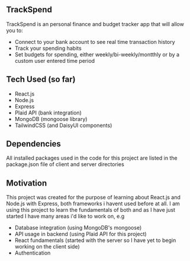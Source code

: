 ## TrackSpend

TrackSpend is an personal finance and budget tracker app that will allow you to:
- Connect to your bank account to see real time transaction history
- Track your spending habits
- Set budgets for spending, either weekly/bi-weekly/montthly or by a custom user entered time period

## Tech Used (so far)
- React.js
- Node.js
- Express
- Plaid API (bank integration)
- MongoDB (mongoose library)
- TailwindCSS (and DaisyUI components)

## Dependencies
All installed packages used in the code for this project are listed in the package.json file of client and server directories

## Motivation
This project was created for the purpose of learning about React.js and Node.js with Express, both frameworks i havent used before at all. I am using this project to learn the fundamentals of both and as I have just started I have many areas i'd like to work on, e.g
- Database integration (using MongoDB's mongoose)
- API usage in backend (using Plaid API for this project)
- React fundamentals (started with the server so I have yet to begin working on the client side)
- Authentication
